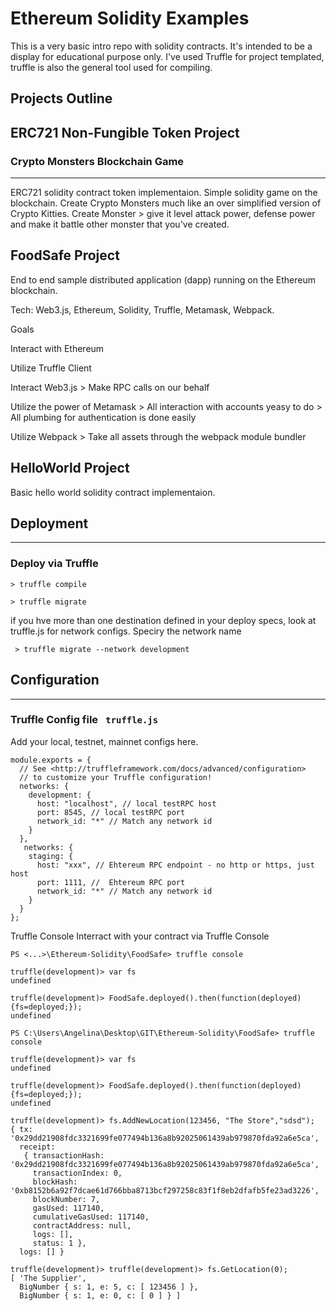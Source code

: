 # Ethereum Solidity Examples

This is a very basic intro repo with solidity contracts. It's intended to be a display for educational purpose only.
I've used Truffle for project templated, truffle is also the general tool used for compiling.
 
## Projects Outline

## ERC721 Non-Fungible Token Project

### Crypto Monsters Blockchain Game
----
ERC721 solidity contract token implementaion.
Simple solidity game on the blockchain. Create
Crypto Monsters much like an over simplified version of 
Crypto Kitties.
Create Monster > give it level attack power, defense power and make it battle other monster that you've created. 


## FoodSafe Project 

End to end sample distributed application (dapp) running on the Ethereum blockchain.

Tech: Web3.js, Ethereum, Solidity, Truffle, Metamask, Webpack. 

  Goals

  Interact with Ethereum

  Utilize Truffle Client

  Interact Web3.js
      > Make RPC calls on our behalf

  Utilize the power of Metamask
      > All interaction with accounts yeasy to do
      > All plumbing for authentication is done easily
      

  Utilize Webpack
      > Take all assets through the webpack module bundler

## HelloWorld Project

Basic hello world solidity contract implementaion.

## Deployment
---

### Deploy via Truffle

 ``` > truffle compile ```

 ``` > truffle migrate ```
  
   if you hve more than one destination defined in your deploy specs, look at truffle.js for network configs. Speciry the network name 

  ```  > truffle migrate --network development ```

## Configuration
----
### Truffle Config file   ```  truffle.js   ```
Add your local, testnet, mainnet configs here.
```
module.exports = {
  // See <http://truffleframework.com/docs/advanced/configuration>
  // to customize your Truffle configuration!
  networks: {
    development: {
      host: "localhost", // local testRPC host
      port: 8545, // local testRPC port
      network_id: "*" // Match any network id
    }
  },
   networks: {
    staging: {
      host: "xxx", // Ehtereum RPC endpoint - no http or https, just host 
      port: 1111, //  Ehtereum RPC port
      network_id: "*" // Match any network id
    }
  }
};
```
Truffle Console
Interract with your contract via Truffle Console

```
PS <...>\Ethereum-Solidity\FoodSafe> truffle console

truffle(development)> var fs
undefined

truffle(development)> FoodSafe.deployed().then(function(deployed){fs=deployed;});
undefined

PS C:\Users\Angelina\Desktop\GIT\Ethereum-Solidity\FoodSafe> truffle console

truffle(development)> var fs
undefined

truffle(development)> FoodSafe.deployed().then(function(deployed){fs=deployed;});
undefined

truffle(development)> fs.AddNewLocation(123456, "The Store","sdsd");
{ tx: '0x29dd21908fdc3321699fe077494b136a8b92025061439ab979870fda92a6e5ca',
  receipt:
   { transactionHash: '0x29dd21908fdc3321699fe077494b136a8b92025061439ab979870fda92a6e5ca',
     transactionIndex: 0,
     blockHash: '0xb8152b6a92f7dcae61d766bba8713bcf297258c83f1f8eb2dfafb5fe23ad3226',
     blockNumber: 7,
     gasUsed: 117140,
     cumulativeGasUsed: 117140,
     contractAddress: null,
     logs: [],
     status: 1 },
  logs: [] }
  
truffle(development)> truffle(development)> fs.GetLocation(0);
[ 'The Supplier',
  BigNumber { s: 1, e: 5, c: [ 123456 ] },
  BigNumber { s: 1, e: 0, c: [ 0 ] } ]
  ```